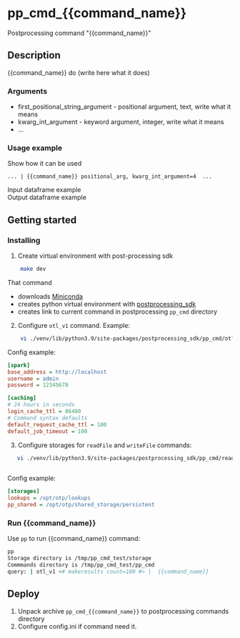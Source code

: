 # pp_cmd_{{command_name}}
Postprocessing command "{{command_name}}"
## Description
{{command_name}} do (write here what it does)  


### Arguments
- first_positional_string_argument - positional argument, text, write what it means
- kwarg_int_argument - keyword argument, integer, write what it means
- ...

### Usage example
Show how it can be used  
```
... | {{command_name}} positional_arg, kwarg_int_argument=4  ...
```
Input dataframe example  
Output dataframe example  

## Getting started
### Installing
1. Create virtual environment with post-processing sdk 
```bash
    make dev
```
That command  
- downloads [Miniconda](https://docs.conda.io/en/latest/miniconda.html)
- creates python virtual environment with [postprocessing_sdk](https://github.com/ISGNeuroTeam/postprocessing_sdk)
- creates link to current command in postprocessing `pp_cmd` directory 

2. Configure `otl_v1` command. Example:  
```bash
    vi ./venv/lib/python3.9/site-packages/postprocessing_sdk/pp_cmd/otl_v1/config.ini
```
Config example:  
```ini
[spark]
base_address = http://localhost
username = admin
password = 12345678

[caching]
# 24 hours in seconds
login_cache_ttl = 86400
# Command syntax defaults
default_request_cache_ttl = 100
default_job_timeout = 100
```

3. Configure storages for `readFile` and `writeFile` commands:  
```bash
   vi ./venv/lib/python3.9/site-packages/postprocessing_sdk/pp_cmd/readFile/config.ini
   
```
Config example:  
```ini
[storages]
lookups = /opt/otp/lookups
pp_shared = /opt/otp/shared_storage/persistent
```

### Run {{command_name}}
Use `pp` to run {{command_name}} command:  
```bash
pp
Storage directory is /tmp/pp_cmd_test/storage
Commmands directory is /tmp/pp_cmd_test/pp_cmd
query: | otl_v1 <# makeresults count=100 #> |  {{command_name}} 
```
## Deploy
1. Unpack archive `pp_cmd_{{command_name}}` to postprocessing commands directory
2. Configure config.ini if command need it.